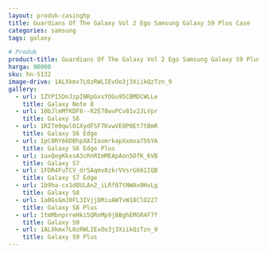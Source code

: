 ```yaml
---
layout: produk-casinghp
title: Guardians Of The Galaxy Vol 2 Ego Samsung Galaxy S9 Plus Case
categories: samsung
tags: galaxy

# Produk
product-title: Guardians Of The Galaxy Vol 2 Ego Samsung Galaxy S9 Plus Case
harga: 90000
sku: hn-5132
image-drive: 1ALXkmx7L0zRWLIEvOo3j3XiikQzTzn_9
gallery:
  - url: 1ZYP15DnJzpINRpGxsYOGu95CBMDCWLLe
    title: Galaxy Note 8
  - url: 10bJlmMfKDF8--R2E78wvPCv81v2JLVpr
    title: Galaxy S6
  - url: 1RITm9qwlO1XydFSF7KvwVE0P0Et7tBmR
    title: Galaxy S6 Edge
  - url: 1pC0RY60DBhpXA7IoomrkapXxmxa75bYA
    title: Galaxy S6 Edge Plus
  - url: 1uxQegKkxsA3cRnRImMEApAon5OfK_6VB
    title: Galaxy S7
  - url: 1FDR4FuTCV_drSAqmv8zkrVVsrG661IQB
    title: Galaxy S7 Edge
  - url: 1b9ha-cx1d8ULAn2_iLRf07tNWAx0HvLg
    title: Galaxy S8
  - url: 1a0GsGmJ0FL3IVjjDMiuAWTvW18ClO227
    title: Galaxy S8 Plus
  - url: 1tmMbnprreHki5QRnMp9jBBghEMGR4F7f
    title: Galaxy S9
  - url: 1ALXkmx7L0zRWLIEvOo3j3XiikQzTzn_9
    title: Galaxy S9 Plus
---
```

